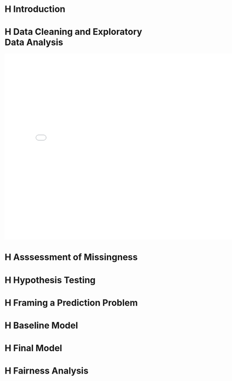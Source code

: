 # H Introduction 

# H Data Cleaning and Exploratory Data Analysis 

<iframe
  src="rating_distributions.html"
  width="800"
  height="600"
  frameborder="0"
></iframe>

# H Asssessment of Missingness

# H Hypothesis Testing 

# H Framing a Prediction Problem
# H Baseline Model
# H Final Model
# H Fairness Analysis
